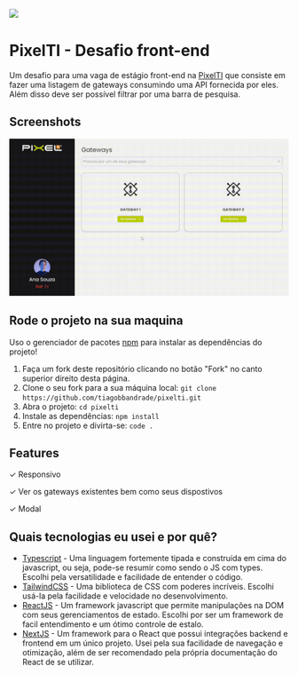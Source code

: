 
![](https://sindvel.com.br/wp-content/uploads/2023/01/PIXEL-TI-3.jpg)

# PixelTI - Desafio front-end
Um desafio para uma vaga de estágio front-end na [PixelTI](https://www.linkedin.com/company/pixel-ti?originalSubdomain=br) que consiste em fazer uma listagem de gateways consumindo uma API fornecida por eles. Além disso deve ser possível filtrar por uma barra de pesquisa.

## Screenshots
![](https://github.com/tiagobbandrade/pixelti/blob/main/Presentation.gif)


## Rode o projeto na sua maquina

Uso o gerenciador de pacotes [npm](https://www.npmjs.com/) para instalar as dependências do projeto!

1. Faça um fork deste repositório clicando no botão "Fork" no canto superior direito desta página.
2. Clone o seu fork para a sua máquina local: ```git clone https://github.com/tiagobbandrade/pixelti.git```
3. Abra o projeto: `cd pixelti`
4. Instale as dependências: `npm install`
5. Entre no projeto e divirta-se: `code .`

## Features
✓ Responsivo

✓ Ver os gateways existentes bem como seus dispostivos

✓ Modal

## Quais tecnologias eu usei e por quê?
- [Typescript](https://www.typescriptlang.org/) - Uma linguagem fortemente tipada e construída em cima do javascript, ou seja, pode-se resumir como sendo o JS com types. Escolhi pela versatilidade e facilidade de entender o código.
- [TailwindCSS](https://tailwindcss.com/) - Uma biblioteca de CSS com poderes incríveis. Escolhi usá-la pela facilidade e velocidade no desenvolvimento.
- [ReactJS](https://react.dev/) - Um framework javascript que permite manipulações na DOM com seus gerenciamentos de estado. Escolhi por ser um framework de facil entendimento e um ótimo controle de estalo.
- [NextJS](https://nextjs.org/) - Um framework para o React que possui integrações backend e frontend em um único projeto. Usei pela sua facilidade de navegação e otimização, além de ser recomendado pela própria documentação do React de se utilizar.